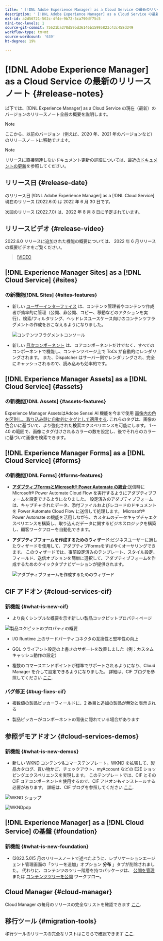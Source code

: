 ```yaml
---
title: ' [!DNL Adobe Experience Manager] as a Cloud Service の最新のリリースノート'
description: ' [!DNL Adobe Experience Manager] as a Cloud Service の最新のリリースノート'
exl-id: a2d56721-502c-4f4e-9b72-5ca790df75c5
mini-toc-levels: 1
source-git-commit: 75621ba378d59bd36146b15995823c43c458d349
workflow-type: tm+mt
source-wordcount: '639'
ht-degree: 19%

---
```



# [!DNL Adobe Experience Manager] as a Cloud Service の最新のリリースノート  {#release-notes}

以下では、[!DNL Experience Manager] as a Cloud Service の現在（最新）のバージョンのリリースノート全般の概要を説明します。

>[!NOTE]
>
>ここから、以前のバージョン（例えば、2020 年、2021 年のバージョンなど）のリリースノートに移動できます。

>[!NOTE]
>
>リリースに直接関連しないドキュメント更新の詳細については、[最近のドキュメントの更新](https://experienceleague.adobe.com/docs/experience-manager-release-information/aem-release-updates/doc-updates/documentation-updates.html?lang=ja)を参照してください。

## リリース日 {#release-date}

のリリース日 [!DNL Adobe Experience Manager] as a [!DNL Cloud Service] 現在のリリース (2022.6.0) は 2022 年 6 月 30 日です。

次回のリリース (2022.7.0) は、2022 年 8 月 8 日に予定されています。

## リリースビデオ {#release-video}

2022.6.0 リリースに追加された機能の概要については、 2022 年 6 月リリースの概要ビデオをご覧ください。

>[!VIDEO](https://video.tv.adobe.com/v/344308/?quality=12)

## [!DNL Experience Manager Sites] as a [!DNL Cloud Service] {#sites}

### の新機能[!DNL Sites] {#sites-features}

* 新しい [ユーザーインターフェイス](/help/sites-cloud/administering/content-fragments/content-fragments-console.md) は、コンテンツ管理者やコンテンツ作成者が効率的に管理（公開、非公開、コピー、移動などのアクションを実行）、検索/フィルタリング、ヘッドレスユースケース向けのコンテンツフラグメントの作成をおこなえるようになりました。

   ![コンテンツフラグメントコンソール](/help/release-notes/assets/cf-ui.png)

* 新しい [目次コンポーネント](https://experienceleague.adobe.com/docs/experience-manager-core-components/using/components/tableofcontents.html) は、コアコンポーネントだけでなく、すべてのコンポーネントで機能し、コンテンツページ上で ToCs が自動的にレンダリングされます。 また、Dispatcher はサーバー側でレンダリングされ、完全にキャッシュされるので、読み込みも効率的です。

## [!DNL Experience Manager Assets] as a [!DNL Cloud Service] {#assets}

### の新機能[!DNL Assets] {#assets-features}

Experience Manager AssetsはAdobe Sensei AI 機能を今まで使用 [画像内の色を区別し、取り込み時に自動的にタグとして適用する](../../assets/color-tag-images.md). これらのタグは、画像の色合いに基づいて、より強化された検索エクスペリエンスを可能にします。 1 ～ 40 の範囲で、画像にタグ付けされるカラーの数を設定し、後でそれらのカラーに基づいて画像を検索できます。

## [!DNL Experience Manager Forms] as a [!DNL Cloud Service] {#forms}

### の新機能[!DNL Forms] {#forms-features}

* **[アダプティブFormsとMicrosoft® Power Automate の統合](/help/forms/forms-microsoft-power-automate-integration.md)**:送信時にMicrosoft® Power Automate Cloud Flow を実行するようにアダプティブフォームを設定できるようになりました。 設定済みのアダプティブフォームは、キャプチャされたデータ、添付ファイルおよびレコードのドキュメントを Power Automate Cloud Flow に送信して処理します。 Microsoft® Power Automate の機能を活用しながら、カスタムのデータキャプチャエクスペリエンスを構築し、取り込んだデータに関するビジネスロジックを構築し、顧客ワークフローを自動化できます。

* **アダプティブフォームを作成するためのウィザード**:ビジネスユーザーに適したウィザードを使用して、アダプティブFormsをすばやくオーサリングできます。 このウィザードでは、事前設定済みのテンプレート、スタイル設定、フィールド、送信オプションを簡単に選択して、アダプティブフォームを作成するためのクイックタブナビゲーションが提供されます。

   ![アダプティブフォームを作成するためのウィザード](/help/release-notes/assets/wizard.png)

## CIF アドオン {#cloud-services-cif}

### 新機能 {#what-is-new-cif}

* より良くシンプルな概要を示す新しい製品コックピットプロパティページ

![製品コクピットのプロパティの概要](/help/assets/CIF/product_cockpit_properties_overview.png)

* I/O Runtime 上のサードパーティコネクタの互換性と堅牢性の向上

* GQL クライアント設定の上書きのサポートを改善しました（例：カスタムキャッシュ動作の設定）

* 複数のコマースエンドポイントが標準でサポートされるようになり、Cloud Manager を介して設定できるようになりました。 詳細は、CIF ブログを参照してください [ここ](https://medium.com/adobetech/use-aem-as-a-cloud-service-with-multiple-adobe-commerce-systems-9295612a9554).


### バグ修正 {#bug-fixes-cif}

* 複数値の製品ピッカーフィールドに、2 番目と追加の製品が無効と表示される

* 製品ピッカーがコンポーネントの背後に隠れている場合があります

## 参照デモアドオン {#cloud-services-demos}

### 新機能 {#what-is-new-demos}

* 新しい WKND コンテンツ&amp;コマーステンプレート。WKND を拡張して、製品カタログ、買い物かご、チェックアウト、myAccount などの E2E ショッピングエクスペリエンスを実現します。 このテンプレートでは、CIF とその CIF コアコンポーネントを使用するので、CIF アドオンもインストールする必要があります。 詳細は、CIF ブログを参照してください [ここ](https://medium.com/adobetech/learn-how-to-create-a-shoppable-experience-with-the-new-wknd-reference-site-and-cif-b3b2c161f67e).

![WKND ショップ](/help/assets/CIF/wknd_shop.png)

![WKNDpdp](/help/assets/CIF/wknd_pdp.png)

## [!DNL Experience Manager] as a [!DNL Cloud Service] の基盤 {#foundation}

### 新機能 {#what-is-new-foundation}

* (2022.5.0)5 月のリリースノートで述べたように、レプリケーションエージェント管理画面の「ツリーを追加」オプション **分布** 」タブが削除されました。 代わりに、コンテンツのツリー階層を持つパッケージは、 [公開を管理](/help/operations/replication.md#manage-publication) または [コンテンツツリーを公開](/help/operations/replication.md#manage-publication#publish-content-tree-workflow) ワークフロー。

## Cloud Manager {#cloud-manager}

Cloud Manager の毎月のリリースの完全なリストを確認できます [ここ](/help/implementing/cloud-manager/release-notes-cloud-manager/release-notes-cm-current.md).

## 移行ツール {#migration-tools}

移行ツールのリリースの完全なリストはこちらで確認できます [ここ](/help/journey-migration/release-notes/release-notes-migration-tools-current.md).

